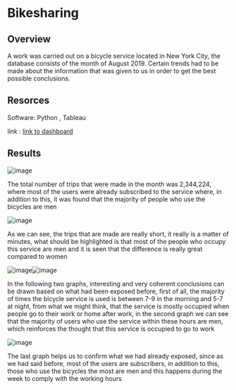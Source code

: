 # Bikesharing

## Overview

A work was carried out on a bicycle service located in New York City, the database consists of the month of August 2019. Certain trends had to be made about the information that was given to us in order to get the best possible conclusions.

## Resorces
 
Software: Python , Tableau

link : [link to dashboard](https://public.tableau.com/app/profile/josue.emmanuel.aviles.ledezma/viz/BikeSharingAnalysis_16405687851390/Historia1)

## Results

![image](https://user-images.githubusercontent.com/66183125/147376696-9f8a47c0-09e6-442a-8927-7bb59eefd008.png)

The total number of trips that were made in the month was 2,344,224, where most of the users were already subscribed to the service where, in addition to this, it was found that the majority of people who use the bicycles are men

![image](https://user-images.githubusercontent.com/66183125/147376754-fb1231ce-eb3a-4c67-b8f5-b1363205035d.png)

As we can see, the trips that are made are really short, it really is a matter of minutes, what should be highlighted is that most of the people who occupy this service are men and it is seen that the difference is really great compared to women

![image](https://user-images.githubusercontent.com/66183125/147376784-76a381e9-f216-413e-a474-606e341b547f.png)![image](https://user-images.githubusercontent.com/66183125/147376786-e775fc29-ddff-447c-a323-14aa72568534.png)

In the following two graphs, interesting and very coherent conclusions can be drawn based on what had been exposed before, first of all, the majority of times the bicycle service is used is between 7-9 in the morning and 5-7 at night, from what we might think, that the service is mostly occupied when people go to their work or home after work, in the second graph we can see that the majority of users who use the service within these hours are men, which reinforces the thought that this service is occupied to go to work

![image](https://user-images.githubusercontent.com/66183125/147376835-7654eb3c-89e9-4f1c-9214-ff94c40afeee.png)

The last graph helps us to confirm what we had already exposed, since as we had said before, most of the users are subscribers, in addition to this, those who use the bicycles the most are men and this happens during the week to comply with the working hours




